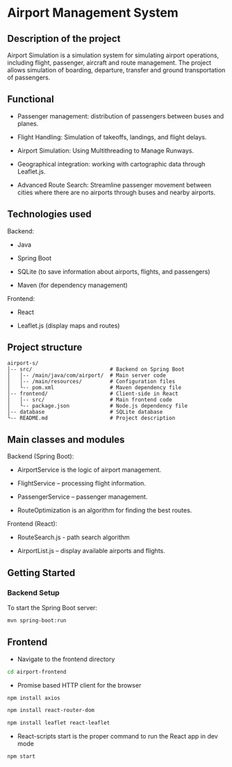 # Airport Management System

## Description of the project

Airport Simulation is a simulation system for simulating airport operations, including flight, passenger, aircraft and route management. The project allows simulation of boarding, departure, transfer and ground transportation of passengers.

## Functional

- Passenger management: distribution of passengers between buses and planes.

- Flight Handling: Simulation of takeoffs, landings, and flight delays.

- Airport Simulation: Using Multithreading to Manage Runways.

- Geographical integration: working with cartographic data through Leaflet.js.

- Advanced Route Search: Streamline passenger movement between cities where there are no airports through buses and nearby airports.

## Technologies used

Backend:

- Java

- Spring Boot

- SQLite (to save information about airports, flights, and passengers)

- Maven (for dependency management)

Frontend:

- React

- Leaflet.js (display maps and routes)


## Project structure
```
airport-s/
│-- src/                         # Backend on Spring Boot
│   │-- /main/java/com/airport/  # Main server code
│   │-- /main/resources/         # Configuration files
│   └-- pom.xml                  # Maven dependency file
│-- frontend/                    # Client-side in React
│   │-- src/                     # Main frontend code
│   └-- package.json             # Node.js dependency file
│-- database                     # SQLite database
└-- README.md                    # Project description
```

## Main classes and modules

Backend (Spring Boot):

- AirportService is the logic of airport management.

- FlightService – processing flight information.

- PassengerService – passenger management.

- RouteOptimization is an algorithm for finding the best routes.

Frontend (React):

- RouteSearch.js - path search algorithm

- AirportList.js – display available airports and flights.

## Getting Started

### Backend Setup
To start the Spring Boot server:
```bash
mvn spring-boot:run
```

## Frontend
- Navigate to the frontend directory
```bash
cd airport-frontend
``` 

- Promise based HTTP client for the browser
```bash
npm install axios
```
```bash
npm install react-router-dom
```
```bash
npm install leaflet react-leaflet
```
- React-scripts start is the proper command to run the React app in dev mode
```bash
npm start
```
